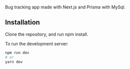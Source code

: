 Bug tracking app made with Next.js and Prisma with MySql. 
## Installation

Clone the repository, and run npm install.

To run the development server:

```bash
npm run dev
# or
yarn dev
```